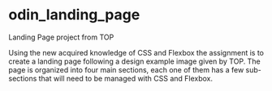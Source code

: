 # odin_landing_page
Landing Page project from TOP

Using the new acquired knowledge of CSS and Flexbox the assignment is to create a landing page
following a design example image given by TOP.
The page is organized into four main sections, each one of them has a few sub-sections that will need to
be managed with CSS and Flexbox.